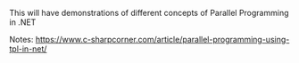 This will have demonstrations of different concepts of Parallel Programming in .NET

Notes: https://www.c-sharpcorner.com/article/parallel-programming-using-tpl-in-net/
